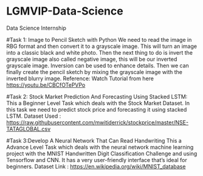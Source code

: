 # LGMVIP-Data-Science

Data Science Internship

#Task 1: Image to Pencil Sketch with Python
We need to read the image in RBG format and then convert it to a grayscale image. This will turn an image into a classic black and white photo. Then the next thing to do is invert the grayscale image also called negative image, this will be our inverted grayscale image. Inversion can be used to enhance details. Then we can finally create the pencil sketch by mixing the grayscale image with the inverted blurry image. 
Reference: Watch Tutorial from here https://youtu.be/CBCfOTePVPo

#Task 2: Stock Market Prediction And Forecasting Using Stacked LSTM:
This a Beginner Level Task which deals with the Stock Market Dataset.
In this task we need to predict stock price and forecasting it using stacked LSTM.
Dataset Used : https://raw.githubusercontent.com/mwitiderrick/stockprice/master/NSE-TATAGLOBAL.csv

#Task 3:Develop A Neural Network That Can Read Handwriting
This a Advance Level Task which deals with the neural network machine learning project with the MNIST Handwritten Digit Classification Challenge and using Tensorflow and CNN.
It has a very user-friendly interface that’s ideal for beginners.
Dataset Link : https://en.wikipedia.org/wiki/MNIST_database
